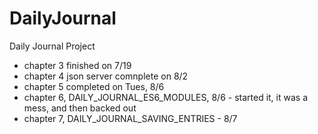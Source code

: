 # DailyJournal
Daily Journal Project


- chapter 3 finished on 7/19
- chapter 4 json server comnplete on 8/2
- chapter 5 completed on Tues, 8/6
- chapter 6, DAILY_JOURNAL_ES6_MODULES, 8/6 - started it, it was a mess, and then backed out
- chapter 7, DAILY_JOURNAL_SAVING_ENTRIES - 8/7